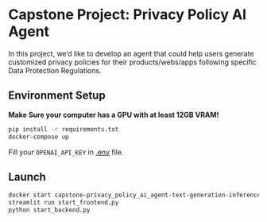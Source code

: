 # Capstone Project: Privacy Policy AI Agent

In this project, we’d like to develop an agent that could help users generate customized privacy policies for their products/webs/apps following specific Data Protection Regulations.

## Environment Setup
**Make Sure your computer has a GPU with at least 12GB VRAM!**
```bash
pip install -r requirements.txt
docker-compose up
```
Fill your `OPENAI_API_KEY` in [.env](.env) file.

## Launch
```bash
docker start capstone-privacy_policy_ai_agent-text-generation-inference-1
streamlit run start_frontend.py
python start_backend.py
```